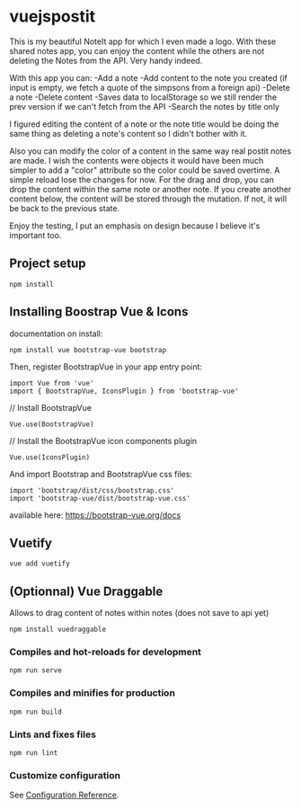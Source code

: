 # vuejspostit

This is my beautiful NoteIt app for which I even made a logo.
With these shared notes app, you can enjoy the content while the others are not deleting the Notes from the API.
Very handy indeed.

With this app you can:
-Add a note
-Add content to the note you created (if input is empty, we fetch a quote of the simpsons from a foreign api)
-Delete a note
-Delete content
-Saves data to localStorage so we still render the prev version if we can't fetch from the API
-Search the notes by title only

I figured editing the content of a note or the note title would be doing the same thing as deleting a note's content so I didn't bother with it.

Also you can modify the color of a content in the same way real postit notes are made.
I wish the contents were objects it would have been much simpler to add a "color" attribute so the color could be saved overtime.
A simple reload lose the changes for now.
For the drag and drop, you can drop the content within the same note or another note. If you create another content below, the content will be stored through the mutation. If not, it will be back to the previous state.

Enjoy the testing, I put an emphasis on design because I believe it's important too.

## Project setup

```
npm install
```

## Installing Boostrap Vue & Icons

documentation on install:

```
npm install vue bootstrap-vue bootstrap
```

Then, register BootstrapVue in your app entry point:

```
import Vue from 'vue'
import { BootstrapVue, IconsPlugin } from 'bootstrap-vue'
```

// Install BootstrapVue

```
Vue.use(BootstrapVue)
```

// Install the BootstrapVue icon components plugin

```
Vue.use(IconsPlugin)
```

And import Bootstrap and BootstrapVue css files:

```
import 'bootstrap/dist/css/bootstrap.css'
import 'bootstrap-vue/dist/bootstrap-vue.css'
```

available here: https://bootstrap-vue.org/docs

## Vuetify

```
vue add vuetify
```

## (Optionnal) Vue Draggable

Allows to drag content of notes within notes (does not save to api yet)

```
npm install vuedraggable
```

### Compiles and hot-reloads for development

```
npm run serve
```

### Compiles and minifies for production

```
npm run build
```

### Lints and fixes files

```
npm run lint
```

### Customize configuration

See [Configuration Reference](https://cli.vuejs.org/config/).
